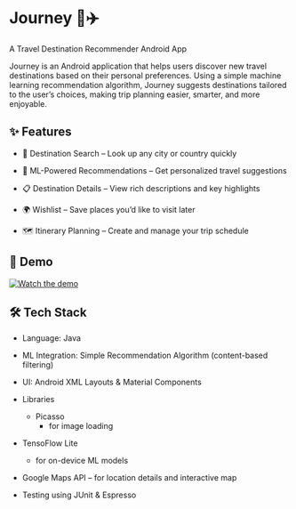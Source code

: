 # Journey 🚀✈️

A Travel Destination Recommender Android App

Journey is an Android application that helps users discover new travel destinations based on their personal preferences. Using a simple machine learning recommendation algorithm, Journey suggests destinations tailored to the user’s choices, making trip planning easier, smarter, and more enjoyable.

## ✨ Features

* 🔎 Destination Search – Look up any city or country quickly

* 🧠 ML-Powered Recommendations – Get personalized travel suggestions

* 📋 Destination Details – View rich descriptions and key highlights

* 🌍 Wishlist – Save places you’d like to visit later

* 🗺️ Itinerary Planning – Create and manage your trip schedule


## 📱 Demo
[![Watch the demo](https://img.youtube.com/vi/XXht1LY4FzY/0.jpg)](https://www.youtube.com/watch?v=XXht1LY4FzY)

## 🛠️ Tech Stack

* Language: Java

* ML Integration: Simple Recommendation Algorithm (content-based filtering)

* UI: Android XML Layouts & Material Components

* Libraries
  - Picasso
    + for image loading
     
* TensoFlow Lite
  - for on-device ML models
    


* Google Maps API – for location details and interactive map
* Testing using JUnit & Espresso
